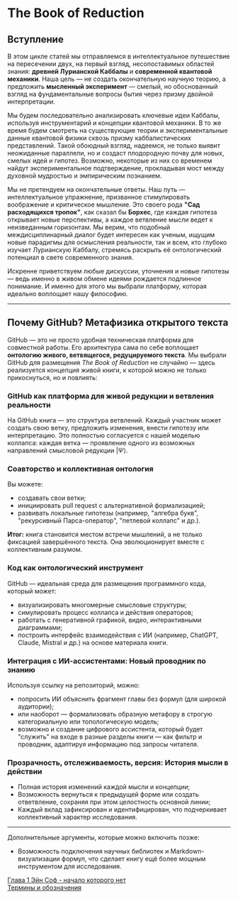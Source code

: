 # The Book of Reduction  
## Вступление

В этом цикле статей мы отправляемся в интеллектуальное путешествие на пересечении двух, на первый взгляд, несопоставимых областей знания: **древней Лурианской Каббалы** и **современной квантовой механики**. Наша цель — не создать окончательную научную теорию, а предложить **мысленный эксперимент** — смелый, но обоснованный взгляд на фундаментальные вопросы бытия через призму двойной интерпретации.

Мы будем последовательно анализировать ключевые идеи Каббалы, используя инструментарий и концепции квантовой механики. В то же время будем смотреть на существующие теории и экспериментальные данные квантовой физики сквозь призму каббалистических представлений. Такой обоюдный взгляд, надеемся, не только выявит неожиданные параллели, но и создаст плодородную почву для новых, смелых идей и гипотез. Возможно, некоторые из них со временем найдут экспериментальное подтверждение, прокладывая мост между духовной мудростью и эмпирическим познанием.

Мы не претендуем на окончательные ответы. Наш путь — интеллектуальное упражнение, призванное стимулировать воображение и критическое мышление. Это своего рода **"Сад расходящихся тропок"**, как сказал бы **Борхес**, где каждая гипотеза открывает новые перспективы, а каждое ветвление мысли ведет к неизведанным горизонтам. Мы верим, что подобный междисциплинарный диалог будет интересен как ученым, ищущим новые парадигмы для осмысления реальности, так и всем, кто глубоко изучает Лурианскую Каббалу, стремясь раскрыть её онтологический потенциал в свете современного знания.

Искренне приветствуем любые дискуссии, уточнения и новые гипотезы — ведь именно в живом обмене идеями рождается подлинное понимание. И именно для этого мы выбрали платформу, которая идеально воплощает нашу философию.

---

## Почему GitHub? Метафизика открытого текста

GitHub — это не просто удобная техническая платформа для совместной работы. Его архитектура сама по себе воплощает **онтологию живого, ветвящегося, редуцируемого текста**. Мы выбрали GitHub для размещения *The Book of Reduction* не случайно — здесь реализуется концепция живой книги, к которой можно не только прикоснуться, но и повлиять:

### GitHub как платформа для живой редукции и ветвления реальности

На GitHub книга — это структура ветвлений. Каждый участник может создать свою ветку, предложить изменения, внести гипотезу или интерпретацию. Это полностью согласуется с нашей моделью коллапса: каждая ветка — проявление одного из возможных направлений смысловой редукции $|\Psi\rangle$.

### Соавторство и коллективная онтология

Вы можете:
* создавать свои ветки;
* инициировать pull request с альтернативной формализацией;
* развивать локальные гипотезы (например, "алгебра букв", "рекурсивный Парса-оператор", "петлевой коллапс" и др.).

**Итог:** книга становится местом встречи мышлений, а не только фиксацией завершённого текста. Она эволюционирует вместе с коллективным разумом.

### Код как онтологический инструмент

GitHub — идеальная среда для размещения программного кода, который может:
* визуализировать многомерные смысловые структуры;
* симулировать процесс коллапса и действия операторов;
* работать с генеративной графикой, видео, интерактивными диаграммами;
* построить интерфейс взаимодействия с ИИ (например, ChatGPT, Claude, Mistral и др.) на основе материала книги.

### Интеграция с ИИ-ассистентами: Новый проводник по знанию

Используя ссылку на репозиторий, можно:
* попросить ИИ объяснить фрагмент главы без формул (для широкой аудитории);
* или наоборот — формализовать образную метафору в строгую категориальную или топологическую модель;
* возможно и создание цифрового ассистента, который будет "служить" на входе в разные разделы книги — как фильтр и проводник, адаптируя информацию под запросы читателя.

### Прозрачность, отслеживаемость, версия: История мысли в действии

* Полная история изменений каждой мысли и концепции;
* Возможность вернуться к предыдущей форме или создать ответвление, сохраняя при этом целостность основной линии;
* Каждый вклад зафиксирован и идентифицирован, что подчеркивает коллективный характер исследования.

---

Дополнительные аргументы, которые можно включить позже:

* Возможность подключения научных библиотек и Markdown-визуализации формул, что сделает книгу ещё более мощным инструментом для исследования.

[Глава 1 Эйн Соф - начало которого нет](https://github.com/euiex/The-Book-of-Reduction/blob/main/russian_version/ein_sof.md)  
[Термины и обозначения](https://github.com/euiex/The-Book-of-Reduction/blob/main/russian_version/termini_i_oboznacheniya.md)  
